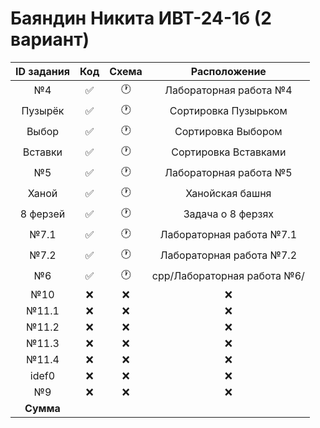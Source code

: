 # Баяндин Никита ИВТ-24-1б (2 вариант)
| ID задания | Код | Схема | Расположение |                                                 
| :----: | :----: | :----: | :----: |
| №4 | ✅ | 🕐 | Лабораторная работа №4 |
| Пузырёк | ✅ | 🕐 | Сортировка Пузырьком |
| Выбор | ✅ | 🕐 | Сортировка Выбором |
| Вставки | ✅ | 🕐 | Сортировка Вставками |
| №5 | ✅ | 🕐 | Лабораторная работа №5 |
| Ханой | ✅ | 🕐 | Ханойская башня |
| 8 ферзей | ✅ | 🕐 | Задача о 8 ферзях |
| №7.1 | ✅ | 🕐 | Лабораторная работа №7.1 |
| №7.2 | ✅ | 🕐 | Лабораторная работа №7.2 |
| №6 | ✅ | 🕐 | cpp/Лабораторная работа №6/ |
| №10 | ❌ | ❌ | ❌ |
| №11.1 | ❌ | ❌ | ❌ |
| №11.2 | ❌ | ❌ | ❌ |
| №11.3 | ❌ | ❌ | ❌ |
| №11.4 | ❌ | ❌ | ❌ |
| idef0 | ❌ | ❌ | ❌ |
| №9 | ❌ | ❌ | ❌ |
| **Сумма** |  |  |  |
